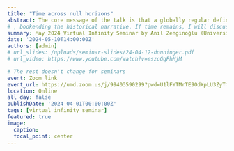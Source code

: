 ```yaml
---
title: "Time across null horizons"
abstract: The core message of the talk is that a globally regular definition of time is hyperboloidal. Minkowski introduced spacetime hyperboloids at the same time as spacetime in 1908. Following a circular narrative, I will review the one hundred years of time coordinates during which hyperboloidal surfaces regularly resurface. Our story follows the decades-long confusion over coordinates and covariance in general relativity, clarifying the geometric structure of the "magic sphere" in Schwarzschild spacetime and the cosmological horizon in de Sitter spacetime. Extending the basic ideas behind the construction of regular coordinates across null horizons to conformally extended, asymptotically flat spacetimes, we recognize that time near null horizons is hyperboloidal.
# , bookending the historical narrative. If time remains, I will discuss the fundamental relevance of hyperboloidal time by demonstrating why coordinates matter even with covariance and speculate about the potential role of hyperboloidal time in quantum gravity.
summary: May 2024 Virtual Infinity Seminar by Anıl Zenginoğlu (University of Maryland)
date: '2024-05-10T14:00:00Z'
authors: [admin]
# url_slides: /uploads/seminar-slides/24-04-12-donninger.pdf
# url_video: https://www.youtube.com/watch?v=eszcGqFhMjM

# The rest doesn't change for seminars
event: Zoom link
event_url: https://umd.zoom.us/j/99403590299?pwd=U1lFYTMrTE9OdXpLU3ZyTmxvd0lWUT09
location: Online
all_day: false
publishDate: '2024-04-01T00:00:00Z'
tags: [virtual infinity seminar]
featured: true
image:  
  caption:
  focal_point: center
---
```

